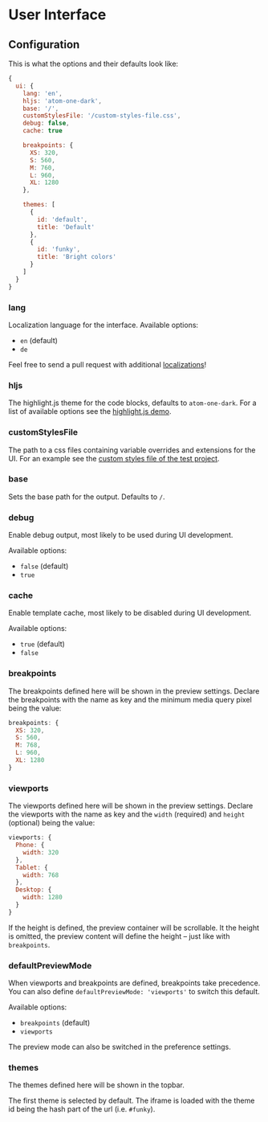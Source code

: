 # User Interface

## Configuration

This is what the options and their defaults look like:

```js
{
  ui: {
    lang: 'en',
    hljs: 'atom-one-dark',
    base: '/',
    customStylesFile: '/custom-styles-file.css',
    debug: false,
    cache: true

    breakpoints: {
      XS: 320,
      S: 560,
      M: 760,
      L: 960,
      XL: 1280
    },

    themes: [
      {
        id: 'default',
        title: 'Default'
      },
      {
        id: 'funky',
        title: 'Bright colors'
      }
    ]
  }
}
```

### lang

Localization language for the interface. Available options:

- `en` (default)
- `de`

Feel free to send a pull request with additional [localizations](../packages/ui/src/locales)!

### hljs

The highlight.js theme for the code blocks, defaults to `atom-one-dark`.
For a list of available options see the [highlight.js demo](https://highlightjs.org/static/demo/).

### customStylesFile

The path to a css files containing variable overrides and extensions for the UI.
For an example see the [custom styles file of the test project](../test/project/src/assets/styles/uiengine-custom-styles.css).

### base

Sets the base path for the output.
Defaults to `/`.

### debug

Enable debug output, most likely to be used during UI development.

Available options:

- `false` (default)
- `true`

### cache

Enable template cache, most likely to be disabled during UI development.

Available options:

- `true` (default)
- `false`

### breakpoints

The breakpoints defined here will be shown in the preview settings.
Declare the breakpoints with the name as key and the minimum media query pixel being the value:

```js
breakpoints: {
  XS: 320,
  S: 560,
  M: 768,
  L: 960,
  XL: 1280
}
```

### viewports

The viewports defined here will be shown in the preview settings.
Declare the viewports with the name as key and the `width` (required) and `height` (optional) being the value:

```js
viewports: {
  Phone: {
    width: 320
  },
  Tablet: {
    width: 768
  },
  Desktop: {
    width: 1280
  }
}
```

If the height is defined, the preview container will be scrollable.
It the height is omitted, the preview content will define the height – just like with `breakpoints`.

### defaultPreviewMode

When viewports and breakpoints are defined, breakpoints take precedence.
You can also define `defaultPreviewMode: 'viewports'` to switch this default.

Available options:

- `breakpoints` (default)
- `viewports`

The preview mode can also be switched in the preference settings.

### themes

The themes defined here will be shown in the topbar.

The first theme is selected by default.
The iframe is loaded with the theme id being the hash part of the url (i.e. `#funky`).
